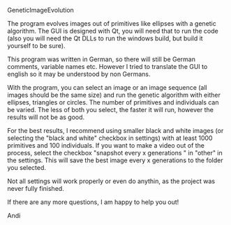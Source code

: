 GeneticImageEvolution

The program evolves images out of primitives like ellipses with a genetic algorithm. The GUI is designed with Qt, you will need that to run the code
(also you will need the Qt DLLs to run the windows build, but build it yourself to be sure).

This program was written in German, so there will still be German comments, variable names etc. However I tried to translate the GUI to english so it may be understood by non Germans.

With the program, you can select an image or an image sequence (all images should be the same size) and run the genetic algorithm with either ellipses, triangles or circles. The number of primitives and individuals can be varied. The less of both you select, the faster it will run, however the results will not be as good.

For the best results, I recommend using smaller black and white images (or selecting the "black and white" checkbox in settings) with at least 1000 primitives and 100 individuals. If you want to make a video out of the process, select the checkbox "snapshot every x generations " in "other" in the settings. This will save the best image every x generations to the folder you selected.

Not all settings will work properly or even do anythin, as the project was never fully finished.

If there are any more questions, I am happy to help you out!

Andi